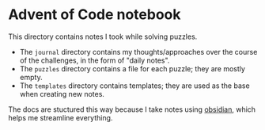 # Advent of Code notebook

This directory contains notes I took while solving puzzles.

- The `journal` directory contains my thoughts/approaches over the course of the challenges, in the form of "daily notes".
- The `puzzles` directory contains a file for each puzzle; they are mostly empty.
- The `templates` directory contains templates; they are used as the base when creating new notes.

The docs are stuctured this way because I take notes using [obsidian](https://obsidian.md/), which helps me streamline everything.
